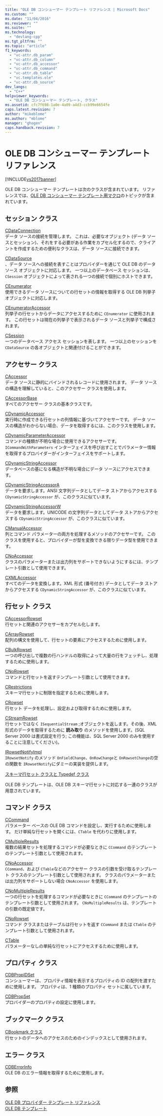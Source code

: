 ```yaml
---
title: "OLE DB コンシューマー テンプレート リファレンス | Microsoft Docs"
ms.custom: ""
ms.date: "11/04/2016"
ms.reviewer: ""
ms.suite: ""
ms.technology: 
  - "devlang-cpp"
ms.tgt_pltfrm: ""
ms.topic: "article"
f1_keywords: 
  - "vc-attr.db_param"
  - "vc-attr.db_column"
  - "vc-attr.db_accessor"
  - "vc-attr.db_command"
  - "vc-attr.db_table"
  - "vc.templates.ole"
  - "vc-attr.db_source"
dev_langs: 
  - "C++"
helpviewer_keywords: 
  - "OLE DB コンシューマー テンプレート, クラス"
ms.assetid: cfc7f698-1a0e-4a09-a4d3-ccb99e6654fe
caps.latest.revision: 7
author: "mikeblome"
ms.author: "mblome"
manager: "ghogen"
caps.handback.revision: 7
---
```

# OLE DB コンシューマー テンプレート リファレンス
[!INCLUDE[vs2017banner](../../assembler/inline/includes/vs2017banner.md)]

OLE DB コンシューマー テンプレートは次のクラスが含まれています。  リファレンスでは、[OLE DB コンシューマー テンプレート用マクロ](../Topic/Macros%20and%20Global%20Functions%20for%20OLE%20DB%20Consumer%20Templates.md)のトピックが含まれています。  
  
## セッション クラス  
 [CDataConnection](../../data/oledb/cdataconnection-class.md)  
 データ ソースの接続を管理します。  これは、必要なオブジェクト \(データ ソースとセッション\)、それをする必要がある作業をカプセル化するので、クライアントを作成するための便利なクラスは、データ ソースに接続できます。  
  
 [CDataSource](../Topic/CDataSource%20Class.md)  
 、データ ソースへの接続を表すことはプロバイダーを通じて OLE DB のデータ ソース オブジェクトに対応します。  一つ以上のデータベース セッションは、`CSession` オブジェクトによって表される一つの接続で個別にホストできます。  
  
 [CEnumerator](../../data/oledb/cenumerator-class.md)  
 使用できるデータ ソースについての行セットの情報を取得する OLE DB 列挙子オブジェクトに対応します。  
  
 [CEnumeratorAccessor](../../data/oledb/cenumeratoraccessor-class.md)  
 列挙子の行セットからデータにアクセスするために `CEnumerator` に使用されます。  この行セットは現在の列挙子で表示されるデータ ソースと列挙子で構成されます。  
  
 [CSession](../../data/oledb/csession-class.md)  
 一つのデータベース アクセス セッションを表します。  一つ以上のセッションを `CDataSource` の各オブジェクトと関連付けることができます。  
  
## アクセサー クラス  
 [CAccessor](../Topic/CAccessor%20Class.md)  
 データ ソースに静的にバインドされるレコードに使用されます。  データ ソースの構造を理解していると、このアクセサー クラスを使用します。  
  
 [CAccessorBase](../../data/oledb/caccessorbase-class.md)  
 すべてのアクセサー クラスの基本クラスです。  
  
 [CDynamicAccessor](../../data/oledb/cdynamicaccessor-class.md)  
 実行時に作成できる行セットの列情報に基づいてアクセサーです。  データ ソースの構造がわからない場合、データを取得するには、このクラスを使用します。  
  
 [CDynamicParameterAccessor](../../data/oledb/cdynamicparameteraccessor-class.md)  
 コマンドの種類が不明な場合に使用できるアクセサーです。  `ICommandWithParameters` インターフェイスを呼び出すことでパラメーター情報を取得するプロバイダーがインターフェイスをサポートします。  
  
 [CDynamicStringAccessor](../../data/oledb/cdynamicstringaccessor-class.md)  
 データベースの基になる構造が不明な場合にデータ ソースにアクセスできます。  
  
 [CDynamicStringAccessorA](../../data/oledb/cdynamicstringaccessora-class.md)  
 データを要求します。ANSI 文字列データとしてデータ ストアからアクセスする `CDynamicStringAccessor` が、このクラスに似ています。  
  
 [CDynamicStringAccessorW](../../data/oledb/cdynamicstringaccessorw-class.md)  
 データを要求します。UNICODE の文字列データとしてデータ ストアからアクセスする `CDynamicStringAccessor` が、このクラスに似ています。  
  
 [CManualAccessor](../Topic/CManualAccessor%20Class.md)  
 列とコマンド パラメーターの両方を処理するメソッドのアクセサーです。  このクラスを使用すると、プロバイダーが型を変換できる限りデータ型を使用できます。  
  
 [CNoAccessor](../Topic/CNoAccessor%20Class.md)  
 クラスのパラメーターまたは出力列をサポートできないようにするには、テンプレート引数として使用できます。  
  
 [CXMLAccessor](../../data/oledb/cxmlaccessor-class.md)  
 すべてのデータを変換します。XML 形式 \(番号付き\) データとしてデータ ストアからアクセスする `CDynamicStringAccessor` が、このクラスに似ています。  
  
## 行セット クラス  
 [CAccessorRowset](../Topic/CAccessorRowset%20Class.md)  
 行セットと関連のアクセサーをカプセル化します。  
  
 [CArrayRowset](../../data/oledb/carrayrowset-class.md)  
 配列の構文を使用して、行セットの要素にアクセスするために使用します。  
  
 [CBulkRowset](../Topic/CBulkRowset%20Class.md)  
 一つの呼び出しで複数の行ハンドルの取得によって大量の行をフェッチし、処理するために使用します。  
  
 [CNoRowset](../../data/oledb/cnorowset-class.md)  
 コマンドと行セットを返すテンプレート引数として使用できます。  
  
 [CRestrictions](../Topic/CRestrictions%20Class.md)  
 スキーマ行セットに制限を指定するために使用します。  
  
 [CRowset](../Topic/CRowset%20Class.md)  
 行セット データを処理し、設定および取得するために使用します。  
  
 [CStreamRowset](../../data/oledb/cstreamrowset-class.md)  
 行セットではなく `ISequentialStream` ;オブジェクトを返します。その後、XML 形式のデータを取得するために **読み取り** のメソッドを使用します。\(SQL Server 2000 は書式設定を行う; この機能は、SQL Server 2000 のみを使用することに注意してください\)。  
  
 [IRowsetNotifyImpl](../Topic/IRowsetNotifyImpl%20Class.md)  
 `IRowsetNotify` のメソッド `OnFieldChange`、`OnRowChange`と `OnRowsetChange`の空の関数を `IRowsetNotify`にダミーの実装を提供します。  
  
 [スキーマ行セット クラスと Typedef クラス](../Topic/Schema%20Rowset%20Classes%20and%20Typedef%20Classes.md)  
  
 OLE DB テンプレートは、OLE DB スキーマ行セットに対応する一連のクラスが用意されています。  
  
## コマンド クラス  
 [CCommand](../../data/oledb/ccommand-class.md)  
 パラメーター ベースの OLE DB コマンドを設定し、実行するために使用します。  だけ単純な行セットを開くには、`CTable` を代わりに使用します。  
  
 [CMultipleResults](../../data/oledb/cmultipleresults-class.md)  
 複数の結果セットを処理するコマンドが必要なときに `CCommand` のテンプレートのテンプレート引数として使用されます。  
  
 [CNoAccessor](../Topic/CNoAccessor%20Class.md)  
 `CCommand`、および `CTable`などのアクセサー クラスの引数を受け取るテンプレート クラスのテンプレート引数として使用されます。  クラスのパラメーターまたは出力列をサポートしない場合 `CNoAccessor` を使用します。  
  
 [CNoMultipleResults](../../data/oledb/cnomultipleresults-class.md)  
 一つの行セットを処理するコマンドが必要なときに `CCommand` のテンプレートのテンプレート引数として使用されます。  `CNoMultipleResults` は、テンプレートの引数の既定値です。  
  
 [CNoRowset](../../data/oledb/cnorowset-class.md)  
 コマンド クラスまたはテーブルは行セットを返す `CCommand` または `CTable` のテンプレート引数として使用されます。  
  
 [CTable](../../data/oledb/ctable-class.md)  
 パラメーターなしの単純な行セットにアクセスするために使用します。  
  
## プロパティ クラス  
 [CDBPropIDSet](../../data/oledb/cdbpropidset-class.md)  
 コンシューマーは、プロパティ情報を表示するプロパティの ID の配列を渡すために使用します。  プロパティは、1 種類のプロパティ セットに属しています。  
  
 [CDBPropSet](../Topic/CDBPropSet%20Class.md)  
 プロバイダーのプロパティの設定に使用します。  
  
## ブックマーク クラス  
 [CBookmark クラス](../../data/oledb/cbookmark-class.md)  
 行セットのデータへのアクセスのためのインデックスとして使用されます。  
  
## エラー クラス  
 [CDBErrorInfo](../../data/oledb/cdberrorinfo-class.md)  
 OLE DB のエラー情報を取得するために使用します。  
  
## 参照  
 [OLE DB プロバイダー テンプレート リファレンス](../../data/oledb/ole-db-provider-templates-reference.md)   
 [OLE DB テンプレート](../Topic/OLE%20DB%20Templates.md)